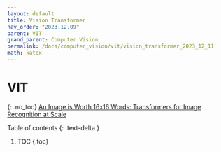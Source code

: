 ```yaml
---
layout: default
title: Vision Transformer
nav_order: "2023.12.09"
parent: VIT
grand_parent: Computer Vision
permalink: /docs/computer_vision/vit/vision_transformer_2023_12_11
math: katex
---
```


# VIT
{: .no_toc}
[An Image is Worth 16x16 Words: Transformers for Image Recognition at Scale](https://arxiv.org/abs/2010.11929)

Table of contents
{: .text-delta }
1. TOC
{:toc}


